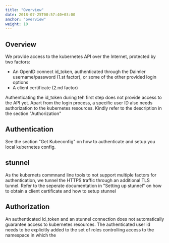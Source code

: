 ```yaml
---
title: "Overview"
date: 2018-07-25T00:57:40+03:00
anchor: "overview"
weight: 10
---
```


## Overview

We provide access to the kubernetes API over the Internet, protected by two factors:
- An OpenID connect id_token, authenticated through the Daimler username/password (1.st factor), or some of the other provided login options
- A client certificate (2.nd factor)

Authenticating the id_token during teh first step does not provide access to the API yet. Apart from the login process, a specific user ID also needs authorization to the kubernetes resources. Kindly refer to the description in the section "Authorization"

## Authentication

See the section "Get Kubeconfig" on how to authenticate and setup you local kubernetes config.

## stunnel

As the kubernets commnand line tools to not support multiple factors for authentication, we tunnel the HTTPS traffic through an additional TLS tunnel. Refer to the seperate documentation in "Setting up stunnel" on how to obtain a client certificate and how to setup stunnel

## Authorization

An authenticated id_token and an stunnel connection does not automatically guarantee access to kubernetes resources. The authenticated user id needs to be explicitly added to the set of roles controlling access to the namespace in which the 